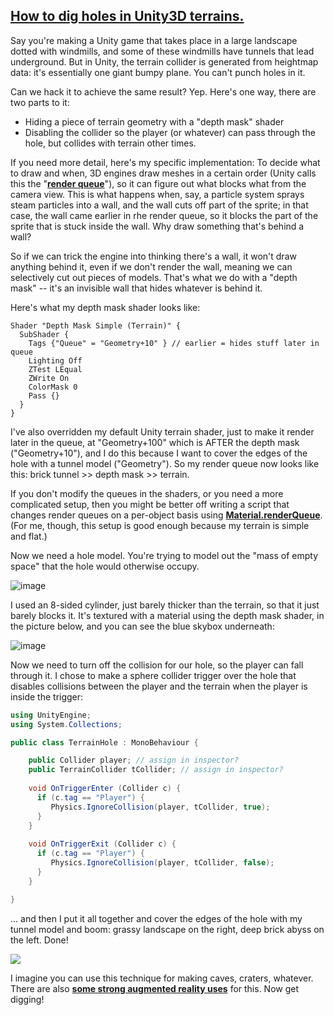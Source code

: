## [How to dig holes in Unity3D terrains.](http://www.blog.radiator.debacle.us/2012/08/how-to-dig-holes-in-unity3d-terrains.html)


Say you're making a Unity game that takes place in a large landscape dotted with windmills, and some of these windmills have tunnels that lead underground. But in Unity, the terrain collider is generated from heightmap data: it's essentially one giant bumpy plane. You can't punch holes in it.


Can we hack it to achieve the same result? Yep. Here's one way, there are two parts to it:
- Hiding a piece of terrain geometry with a "depth mask" shader
- Disabling the collider so the player (or whatever) can pass through the hole, but collides with terrain other times.


If you need more detail, here's my specific implementation:
To decide what to draw and when, 3D engines draw meshes in a certain order (Unity calls this the "[**render queue**](http://docs.unity3d.com/Documentation/Components/SL-SubshaderTags.html)"), so it can figure out what blocks what from the camera view. This is what happens when, say, a particle system sprays steam particles into a wall, and the wall cuts off part of the sprite; in that case, the wall came earlier in rhe render queue, so it blocks the part of the sprite that is stuck inside the wall. Why draw something that's behind a wall?


So if we can trick the engine into thinking there's a wall, it won't draw anything behind it, even if we don't render the wall, meaning we can selectively cut out pieces of models. That's what we do with a "depth mask" -- it's an invisible wall that hides whatever is behind it.

Here's what my depth mask shader looks like:
``` shader
Shader "Depth Mask Simple (Terrain)" {
  SubShader {
    Tags {"Queue" = "Geometry+10" } // earlier = hides stuff later in queue
    Lighting Off
    ZTest LEqual
    ZWrite On
    ColorMask 0
    Pass {}
  }
}

```

I've also overridden my default Unity terrain shader, just to make it render later in the queue, at "Geometry+100" which is AFTER the depth mask ("Geometry+10"), and I do this because I want to cover the edges of the hole with a tunnel model ("Geometry"). So my render queue now looks like this: brick tunnel >> depth mask >> terrain. 

If you don't modify the queues in the shaders, or you need a more complicated setup, then you might be better off writing a script that changes render queues on a per-object basis using [**Material.renderQueue**](http://docs.unity3d.com/Documentation/ScriptReference/Material-renderQueue.html). (For me, though, this setup is good enough because my terrain is simple and flat.)

Now we need a hole model. You're trying to model out the "mass of empty space" that the hole would otherwise occupy.

![image](http://3.bp.blogspot.com/-1d1wb7ztcJA/UB8JBlrtQnI/AAAAAAAABK4/OwnF5RT9cKQ/s1600/terrainhole2.jpg)

I used an 8-sided cylinder, just barely thicker than the terrain, so that it just barely blocks it. It's textured with a material using the depth mask shader, in the picture below, and you can see the blue skybox underneath:

![image](http://2.bp.blogspot.com/-6GPK1JEaNEU/UB8JRni2GtI/AAAAAAAABLA/p5bU0v7leKg/s1600/terrainhole1.jpg)


Now we need to turn off the collision for our hole, so the player can fall through it. I chose to make a sphere collider trigger over the hole that disables collisions between the player and the terrain when the player is inside the trigger:
``` C#
using UnityEngine;
using System.Collections;

public class TerrainHole : MonoBehaviour {

    public Collider player; // assign in inspector?
    public TerrainCollider tCollider; // assign in inspector?
    
    void OnTriggerEnter (Collider c) {
      if (c.tag == "Player") {
         Physics.IgnoreCollision(player, tCollider, true);
      }
    }
    
    void OnTriggerExit (Collider c) {
      if (c.tag == "Player") {
         Physics.IgnoreCollision(player, tCollider, false);
      } 
    }

}
```

... and then I put it all together and cover the edges of the hole with my tunnel model and boom: grassy landscape on the right, deep brick abyss on the left. Done!

![](http://2.bp.blogspot.com/-r57N99tUfC8/UB8LkjbB6eI/AAAAAAAABLI/paAM9NoDbLc/s1600/terrainhole3.jpg)


I imagine you can use this technique for making caves, craters, whatever. There are also [**some strong augmented reality uses**](http://pixelplacement.com/2011/02/15/masking-in-unity/) for this. Now get digging!